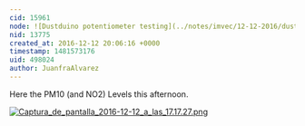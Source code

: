 ```yaml
---
cid: 15961
node: ![Dustduino potentiometer testing](../notes/imvec/12-12-2016/dustduino-potentiometer-testing)
nid: 13775
created_at: 2016-12-12 20:06:16 +0000
timestamp: 1481573176
uid: 498024
author: JuanfraAlvarez
---
```


Here the PM10 (and NO2) Levels this afternoon.

[![Captura_de_pantalla_2016-12-12_a_las_17.17.27.png](https://publiclab.org/system/images/photos/000/019/025/large/Captura_de_pantalla_2016-12-12_a_las_17.17.27.png)](https://publiclab.org/system/images/photos/000/019/025/original/Captura_de_pantalla_2016-12-12_a_las_17.17.27.png)

